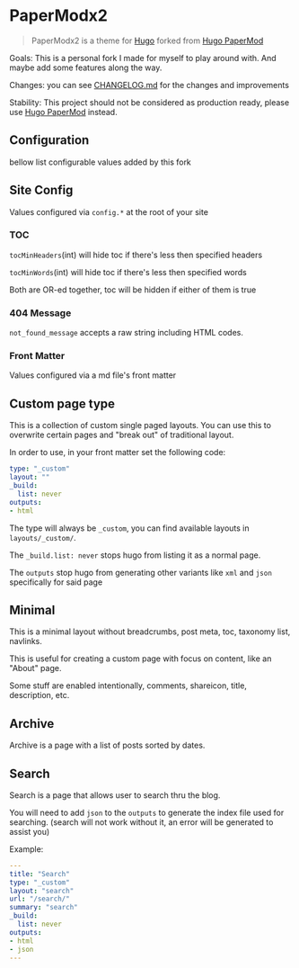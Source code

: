 # PaperModx2
> PaperModx2 is a theme for [Hugo](https://gohugo.io) forked from [Hugo PaperMod](https://github.com/adityatelange/hugo-PaperMod)

Goals: This is a personal fork I made for myself to play around with. And maybe add some features along the way.

Changes: you can see [CHANGELOG.md](CHANGELOG.md) for the changes and improvements

Stability: This project should not be considered as production ready, please use [Hugo PaperMod](https://github.com/adityatelange/hugo-PaperMod) instead.

## Configuration
bellow list configurable values added by this fork
## Site Config
Values configured via `config.*` at the root of your site

### TOC
`tocMinHeaders`(int) will hide toc if there's less then specified headers

`tocMinWords`(int) will hide toc if there's less then specified words

Both are OR-ed together, toc will be hidden if either of them is true

### 404 Message
`not_found_message` accepts a raw string including HTML codes.

### Front Matter
Values configured via a md file's front matter

## Custom page type
This is a collection of custom single paged layouts.
You can use this to overwrite certain pages and "break out" of traditional layout.

In order to use, in your front matter set the following code:
```yaml
type: "_custom"
layout: ""
_build:
  list: never
outputs:
- html
```
The type will always be `_custom`, you can find available layouts in `layouts/_custom/`.

The `_build.list: never` stops hugo from listing it as a normal page.

The `outputs` stop hugo from generating other variants like `xml` and `json` specifically for said page

## Minimal
This is a minimal layout without breadcrumbs, post meta, toc, taxonomy list, navlinks.

This is useful for creating a custom page with focus on content, like an "About" page.

Some stuff are enabled intentionally, comments, shareicon, title, description, etc.

## Archive
Archive is a page with a list of posts sorted by dates.

## Search
Search is a page that allows user to search thru the blog.

You will need to add `json` to the `outputs` to generate the index file used for searching. (search will not work without it, an error will be generated to assist you)

Example:
```yaml
---
title: "Search"
type: "_custom"
layout: "search"
url: "/search/"
summary: "search"
_build:
  list: never
outputs:
- html
- json
---
```
